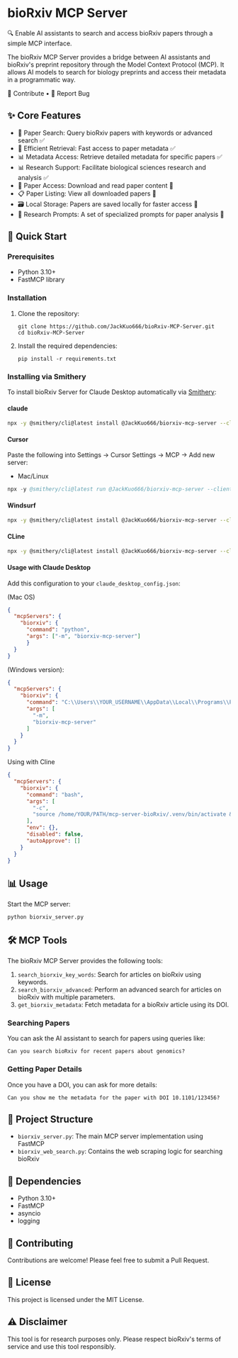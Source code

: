 # bioRxiv MCP Server

🔍 Enable AI assistants to search and access bioRxiv papers through a simple MCP interface.

The bioRxiv MCP Server provides a bridge between AI assistants and bioRxiv's preprint repository through the Model Context Protocol (MCP). It allows AI models to search for biology preprints and access their metadata in a programmatic way.

🤝 Contribute • 📝 Report Bug

## ✨ Core Features
- 🔎 Paper Search: Query bioRxiv papers with keywords or advanced search ✅
- 🚀 Efficient Retrieval: Fast access to paper metadata ✅
- 📊 Metadata Access: Retrieve detailed metadata for specific papers ✅
- 📊 Research Support: Facilitate biological sciences research and analysis ✅
- 📄 Paper Access: Download and read paper content 📝
- 📋 Paper Listing: View all downloaded papers 📝
- 🗃️ Local Storage: Papers are saved locally for faster access 📝
- 📝 Research Prompts: A set of specialized prompts for paper analysis 📝

## 🚀 Quick Start

### Prerequisites

- Python 3.10+
- FastMCP library

### Installation

1. Clone the repository:
   ```
   git clone https://github.com/JackKuo666/bioRxiv-MCP-Server.git
   cd bioRxiv-MCP-Server
   ```

2. Install the required dependencies:
   ```
   pip install -r requirements.txt
   ```

### Installing via Smithery

To install bioRxiv Server for Claude Desktop automatically via [Smithery](https://smithery.ai/server/@JackKuo666/biorxiv-mcp-server):

#### claude

```bash
npx -y @smithery/cli@latest install @JackKuo666/biorxiv-mcp-server --client claude --config "{}"
```

#### Cursor

Paste the following into Settings → Cursor Settings → MCP → Add new server: 
- Mac/Linux  
```s
npx -y @smithery/cli@latest run @JackKuo666/biorxiv-mcp-server --client cursor --config "{}" 
```
#### Windsurf
```sh
npx -y @smithery/cli@latest install @JackKuo666/biorxiv-mcp-server --client windsurf --config "{}"
```
#### CLine
```sh
npx -y @smithery/cli@latest install @JackKuo666/biorxiv-mcp-server --client cline --config "{}"
```

#### Usage with Claude Desktop

Add this configuration to your `claude_desktop_config.json`:

(Mac OS)

```json
{
  "mcpServers": {
    "biorxiv": {
      "command": "python",
      "args": ["-m", "biorxiv-mcp-server"]
      }
  }
}
```

(Windows version):

```json
{
  "mcpServers": {
    "biorxiv": {
      "command": "C:\\Users\\YOUR_USERNAME\\AppData\\Local\\Programs\\Python\\Python311\\python.exe",
      "args": [
        "-m",
        "biorxiv-mcp-server"
      ]
    }
  }
}
```
Using with Cline
```json
{
  "mcpServers": {
    "biorxiv": {
      "command": "bash",
      "args": [
        "-c",
        "source /home/YOUR/PATH/mcp-server-bioRxiv/.venv/bin/activate && python /home/YOUR/PATH/mcp-server-bioRxiv/biorxiv_server.py"
      ],
      "env": {},
      "disabled": false,
      "autoApprove": []
    }
  }
}
```


## 📊 Usage

Start the MCP server:

```bash
python biorxiv_server.py
```

## 🛠 MCP Tools

The bioRxiv MCP Server provides the following tools:

1. `search_biorxiv_key_words`: Search for articles on bioRxiv using keywords.
2. `search_biorxiv_advanced`: Perform an advanced search for articles on bioRxiv with multiple parameters.
3. `get_biorxiv_metadata`: Fetch metadata for a bioRxiv article using its DOI.

### Searching Papers

You can ask the AI assistant to search for papers using queries like:
```
Can you search bioRxiv for recent papers about genomics?
```

### Getting Paper Details

Once you have a DOI, you can ask for more details:
```
Can you show me the metadata for the paper with DOI 10.1101/123456?
```

## 📁 Project Structure

- `biorxiv_server.py`: The main MCP server implementation using FastMCP
- `biorxiv_web_search.py`: Contains the web scraping logic for searching bioRxiv

## 🔧 Dependencies

- Python 3.10+
- FastMCP
- asyncio
- logging

## 🤝 Contributing

Contributions are welcome! Please feel free to submit a Pull Request.

## 📄 License

This project is licensed under the MIT License.

## ⚠️ Disclaimer

This tool is for research purposes only. Please respect bioRxiv's terms of service and use this tool responsibly.
